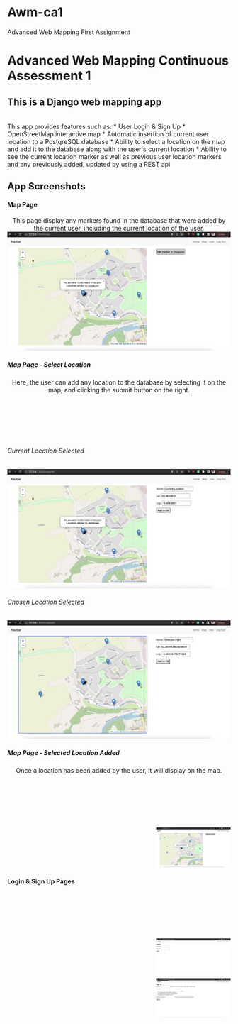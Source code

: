 # Awm-ca1
Advanced Web Mapping First Assignment


# Advanced Web Mapping Continuous Assessment 1

## This is a Django web mapping app
<br>
This app provides features such as:
 * User Login & Sign Up
 * OpenStreetMap interactive map
 * Automatic insertion of current user location to a PostgreSQL database
 * Ability to select a location on the map and add it to the database along with the user's current location
 * Ability to see the current location marker as well as previous user location markers and any previously added, updated by using a REST api


## App Screenshots

<h4>Map Page</h4>
<p style="text-align: center; margin: auto; width=30vw">
This page display any markers found in the database that were added by the current user, including the current location of the user.
</p>
<p style="text-align: center; margin: auto; width=30vw">
  <img src="https://github.com/rossmcel/awm-ca1/blob/main/map-page.png" title="Map Page">
</p>

<h5>Map Page - Select Location</h5>
<p style="text-align: center; margin: auto; width=30vw">
  Here, the user can add any location to the database by selecting it on the map, and clicking the submit button on the right.
</p>
<p style="text-align: center; margin-top: 3vh;  margin-left: 35vw; width=10vw">
  <h6>Current Location Selected</h6>
  <img src="https://github.com/rossmcel/awm-ca1/blob/main/add-selected-marker-page-current-location-coordinates.png" title="Map Page">
  <h6>Chosen Location Selected</h6>
  <img src="https://github.com/rossmcel/awm-ca1/blob/main/add-selected-marker-page-selected-marker-coordinates.png" title="Map Page Select">
</p>
<h5>Map Page - Selected Location Added</h5>
<p style="text-align: center; margin: auto; width=30vw">
  Once a location has been added by the user, it will display on the map.
</p>
<p style="text-align: center; margin-top: 3vh;  margin-left: 35vw; width=10vw">
  <img src="https://github.com/rossmcel/awm-ca1/blob/main/selected-marker-added.png" title="Map Page Select Added">
</p>
<h4>Login & Sign Up Pages</h4>
<p style="text-align: center; margin-top: 3vh;  margin-left: 35vw; width=10vw">
  <img src="https://github.com/rossmcel/awm-ca1/blob/main/login.png" title="Login">
  <img src="https://github.com/rossmcel/awm-ca1/blob/main/signup.png" title="Sign Up">
</p>


